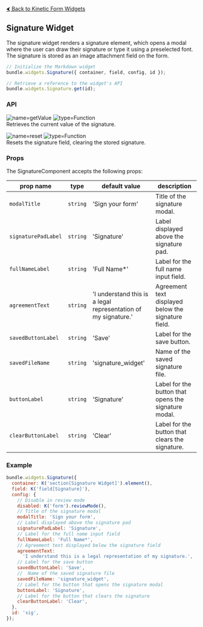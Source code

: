 [&#x2B9C; Back to Kinetic Form Widgets](README.md#available-widgets)

## Signature Widget

The signature widget renders a signature element, which opens a modal where the user can draw their signature or type it using a preselected font. The signature is stored as an image attachment field on the form.

```js
// Initialize the Markdown widget
bundle.widgets.Signature({ container, field, config, id });

// Retrieve a reference to the widget's API
bundle.widgets.Signature.get(id);
```

### API

![name=getValue](https://img.shields.io/badge/getValue%28%29-gray)
![type=Function](https://img.shields.io/badge/Function-e66e22)  
Retrieves the current value of the signature.

![name=reset](https://img.shields.io/badge/reset%28%29-gray)
![type=Function](https://img.shields.io/badge/Function-e66e22)  
Resets the signature field, clearing the stored signature.

### Props

The SignatureComponent accepts the following props:

| prop name           | type     | default value                                                  | description                                          |
| ------------------- | -------- | -------------------------------------------------------------- | ---------------------------------------------------- |
| `modalTitle`        | `string` | 'Sign your form'                                               | Title of the signature modal.                        |
| `signaturePadLabel` | `string` | 'Signature'                                                    | Label displayed above the signature pad.             |
| `fullNameLabel`     | `string` | 'Full Name\*'                                                  | Label for the full name input field.                 |
| `agreementText`     | `string` | 'I understand this is a legal representation of my signature.' | Agreement text displayed below the signature field.  |
| `savedButtonLabel`  | `string` | 'Save'                                                         | Label for the save button.                           |
| `savedFileName`     | `string` | 'signature_widget'                                             | Name of the saved signature file.                    |
| `buttonLabel`       | `string` | 'Signature'                                                    | Label for the button that opens the signature modal. |
| `clearButtonLabel`  | `string` | 'Clear'                                                        | Label for the button that clears the signature.      |

### Example

```js
bundle.widgets.Signature({
  container: K('section[Signature Widget]').element(),
  field: K('field[Signature]'),
  config: {
    // Disable in review mode
    disabled: K('form').reviewMode(),
    // Title of the signature modal
    modalTitle: 'Sign your form',
    // Label displayed above the signature pad
    signaturePadLabel: 'Signature',
    // Label for the full name input field
    fullNameLabel: 'Full Name*',
    // Agreement text displayed below the signature field
    agreementText:
      'I understand this is a legal representation of my signature.',
    // Label for the save button
    savedButtonLabel: 'Save',
    //  Name of the saved signature file
    savedFileName: 'signature_widget',
    // Label for the button that opens the signature modal
    buttonLabel: 'Signature',
    // Label for the button that clears the signature
    clearButtonLabel: 'Clear',
  },
  id: 'sig',
});
```
